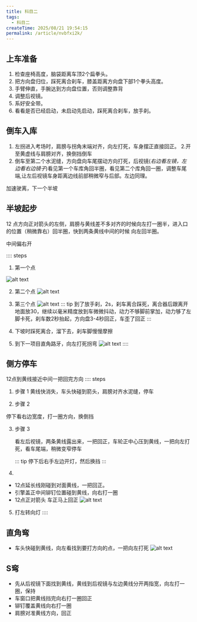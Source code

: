 ```yaml
---
title: 科目二
tags:
  - 科目二
createTime: 2025/08/21 19:54:15
permalink: /article/nvbfxi2k/
---
```

## 上车准备

1. 检查座椅高度，脑袋距离车顶2个扁拳头。
2. 把方向盘归位，踩死离合刹车，膝盖距离方向盘下部1个拳头高度。
3. 手臂伸直，手腕达到方向盘位置，否则调整靠背
4. 调整后视镜。
5. 系好安全带。
6. 看看是否已经启动，未启动先启动，踩死离合刹车，放手刹。
## 倒车入库
 1. 左拐进入考场时，肩膀与拐角末端对齐，向左打死，车身摆正直接回正。
 2.开至黄虚线与肩膀对齐，换倒挡倒车
 3. 倒车至第二个水泥缝，方向盘向车尾摆动方向打死，后视镜(*右边看左镜，左边看右边镜子*)看见第一个车库角回半圈，看见第二个库角回一圈，调整车尾端,让左后视镜车身距离边线前部稍微窄与后部。左边同理。

加速驶离，下一个半坡

 

## 半坡起步
12 点方向正对箭头的左侧，肩膀与黄线差不多对齐的时候向左打一圈半，进入口的位置（稍微靠右）回半圈，快到两条黄线中间的时候 向左回半圈。

 中间偏右开

:::: steps
1. 第一个点

 ![alt text](0ab8659ae72f36810c683017757dcca.jpg)

2. 第二个点
![alt text](22805ea124e169d20f32bc2a18cbefa.jpg)

3. 第三个点
![alt text](786062b8701eb14c63286bd7d3171ff.jpg)
   ::: tip
   到了放手刹，2s，刹车离合踩死，离合器后跟离开地面放30，继续以毫米精度放到车微微抖动，动力不够脚前掌加，动力够了左脚卡死，刹车数2秒抬起，方向盘3-4秒回正，车歪了回正
   :::

4. 下坡时踩死离合，溜下去，刹车脚慢慢摩擦
5. 到下一项目直角路牙，向左打死拐弯
![alt text](6506259442942610fbaf1f4e48bb654.jpg)
::::
## 侧方停车
12点到黄线接近中间一把回完方向
:::: steps
1. 步骤 1
黄线快消失，车头快碰到箭头，肩膀对齐水泥缝，停车

2. 步骤 2

  停下看右边宽度，打一圈方向，换倒挡

3. 步骤 3
   
   看左后视镜，两条黄线露出来，一把回正，车轮正中心压到黄线，一把向左打死，看车尾端，稍微变窄停车

   ::: tip
   停下后右手左边开灯，然后换挡
   :::

4. 
* 12点延长线刚碰到对面黄线，一把回正。
* 引擎盖正中间铆钉位置碰到黄线，向右打一圈
* 12点正对箭头 车正马上回正
![alt text](7d6a438a58eea4f76f36977f6e1f206.jpg)
5. 打左转向灯
::::

## 直角弯
* 车头快碰到黄线，向左看找到要打方向的点，一把向左打死
![alt text](ef322bffdc2f12dafeeede113e48be2.jpg)
## S弯
* 先从后视镜下面找到黄线，黄线到后视镜与左边黄线分开两指宽，向左打一圈，保持
* 车窗口把黄线挡完向右打一圈回正
* 铆钉覆盖黄线向右打一圈
* 肩膀对准黄线方向，回正